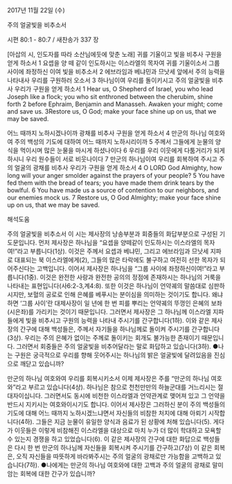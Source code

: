 2017년 11월 22일 (수)

주의 얼굴빛을 비추소서



시편 80:1 - 80:7 / 새찬송가 337 장


[아삽의 시, 인도자를 따라 소산님에둣에 맞춘 노래]
귀를 기울이고 빛을 비추사 구원을 얻게 하소서
1 요셉을 양 떼 같이 인도하시는 이스라엘의 목자여 귀를 기울이소서 그룹 사이에 좌정하신 이여 빛을 비추소서 2 에브라임과 베냐민과 므낫세 앞에서 주의 능력을 나타내사 우리를 구원하러 오소서 3 하나님이여 우리를 돌이키시고 주의 얼굴빛을 비추사 우리가 구원을 얻게 하소서
1 Hear us, O Shepherd of Israel, you who lead Joseph like a flock; you who sit enthroned between the cherubim, shine forth 2 before Ephraim, Benjamin and Manasseh. Awaken your might; come and save us. 3Restore us, O God; make your face shine up on us, that we may be saved.

어느 때까지 노하시겠나이까 광채를 비추사 구원을 얻게 하소서
4 만군의 하나님 여호와여 주의 백성의 기도에 대하여 어느 때까지 노하시리이까 5 주께서 그들에게 눈물의 양식을 먹이시며 많은 눈물을 마시게 하셨나이다 6 우리를 우리 이웃에게 다툼거리가 되게 하시니 우리 원수들이 서로 비웃나이다 7 만군의 하나님이여 우리를 회복하여 주시고 주의 얼굴의 광채를 비추사 우리가 구원을 얻게 하소서
4 O LORD God Almighty, how long will your anger smolder against the prayers of your people? 5 You have fed them with the bread of tears; you have made them drink tears by the bowlful. 6 You have made us a source of contention to our neighbors, and our enemies mock us. 7 Restore us, O God Almighty; make your face shine up on us, that we may be saved.

해석도움





주의 얼굴빛을 비추소서
이 시는 제사장의 낭송부분과 회중들의 화답부분으로 구성된 기도문입니다. 먼저 제사장은 하나님을 “요셉을 양떼같이 인도하시는 이스라엘의 목자여!”라고 부릅니다(1상). 이것은 주께서 요셉과 베냐민, 그리고 에브라임과 므낫세 지파로 대표되는 북 이스라엘에게(2), 그들의 많은 타락에도 불구하고 여전히 선한 목자가 되어주신다는 고백입니다. 이어서 제사장은 하나님을 “그룹 사이에 좌정하신이여!”라고 부릅니다(1중). 이것은 완전한 사랑과 완전한 공의의 정점에 존재하시는 하나님의 거룩을 나타내는 표현입니다(사6:2-3,계4:8). 또한 이것은 하나님이 언약궤의 말씀대로 심판하시지만, 보혈의 공로로 인해 은혜를 베푸시는 분이심을 의미하는 것이기도 합니다. 왜냐하면 ‘그룹 사이’란 대제사장이 일 년에 한 번 피를 뿌리는 언약궤의 뚜껑인 은혜의 보좌(시은좌)를 가리키는 것이기 때문입니다. 그러면서 제사장은 그 하나님께 이스라엘 지파들에게 빛을 비추시고 구원의 능력을 나타내 주시기를 간구합니다(1하). 이와 같은 제사장의 간구에 대해 백성들은, 주께서 자기들을 하나님께로 돌이켜 주시기를 간구합니다(3상). 우리는 주의 은혜가 없이는 주께로 돌이키는 회개도 불가능한 존재이기 때문입니다. 그러면서 회중들은 주의 얼굴빛을 비추어달라는 말로 화답하고 있습니다(3하).
●나는 구원은 궁극적으로 우리를 향해 웃어주시는 하나님의 밝은 얼굴빛에 달려있음을 진심으로 깨닫고 있습니까?

만군의 하나님 여호와여 우리를 회복시키소서
이제 제사장은 주를 “만군의 하나님 여호와”라고 부르고 있습니다(4상). 하나님은 참으로 천천만만의 하늘군대를 거느리시는 절대자이십니다. 그러면서도 동시에 비천한 이스라엘과 언약관계로 맺어져 있고 그 언약을 반드시 지키시는 여호와이시기도 합니다. 이어서 제사장은 그러하신 분이 주의 백성들의 기도에 대해 어느 때까지 노하시겠느냐면서 자신들의 비참한 처지에 대해 아뢰기 시작합니다(4하). 그들은 지금 눈물이 유일한 양식과 음료가 된 상황에 처해 있습니다(5). 게다가 이웃들은 이렇게 비참해진 이스라엘을 대상으로 마치 누가 더 많이 학대하고 모욕할 수 있는지 경쟁을 하고 있었습니다(6). 이 같은 제사장의 간구에 대한 화답으로 백성들은 다시 한 번 만군의 하나님께 자신들을 회복시켜 주시기를 간구하고(7상) 이 같은 회복은, 오직 자신들을 따뜻하게 바라봐주시는 주의 얼굴의 광채로만 가능함을 고백하고 있습니다(7하).
●나에게는 만군의 하나님 여호와에 대한 고백과 주의 얼굴의 광채로 말미암는 회복에 대한 간구가 있습니까?